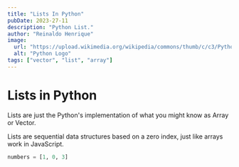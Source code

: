 ```yaml
---
title: "Lists In Python"
pubDate: 2023-27-11
description: "Python List."
author: "Reinaldo Henrique"
image:
  url: "https://upload.wikimedia.org/wikipedia/commons/thumb/c/c3/Python-logo-notext.svg/640px-Python-logo-notext.svg.png"
  alt: "Python Logo"
tags: ["vector", "list", "array"]
---
```


# Lists in Python

Lists are just the Python's implementation of what you might know as Array or Vector.

Lists are sequential data structures based on a zero index, just like arrays work in JavaScript.

```python
numbers = [1, 0, 3]
```
